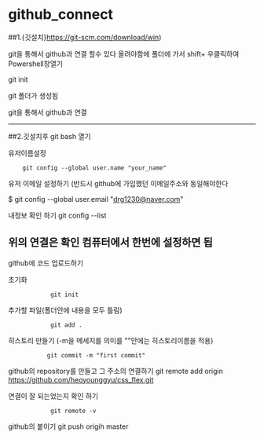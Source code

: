 # github_connect

##1.{깃설치}https://git-scm.com/download/win)

git을 통해서 github과 연결 할수 있다
올려야함에 폴더에 가서 shift+ 우클릭하여  Powershell창열기

git init

git 폴더가 생성됨

git을 통해서 github과 연결 


---------------------------------------------------

##2.깃설치후 git bash 열기

유저이름설정

        git config --global user.name "your_name"
        
유저 이메일 설정하기 (반드시 github에 가입했던 이메일주소와 동일해야한다

$ git config --global user.email "drg1230@naver.com"


내정보 확인 하기
git config --list

위의 연결은 확인 컴퓨터에서 한번에 설정하면 됩
---------------------------------------------------

github에 코드 업로드하기

초기화

                git init

추가할 파일(폴더안에 내용을 모두 틀림)

                git add .

히스토리 만들기 (-m을 메세지를 의미를 ""안에는 히스토리이름을 적용)

               git commit -m "first commit"  


github의 repository를 만들고 그 주소의 연결하기
                git remote add origin https://github.com/heoyounggyu/css_flex.git
                
 연결이 잘 되는었는지 확인 하기
 
                git remote -v
          
 github의 붙이기
               git push origih master
